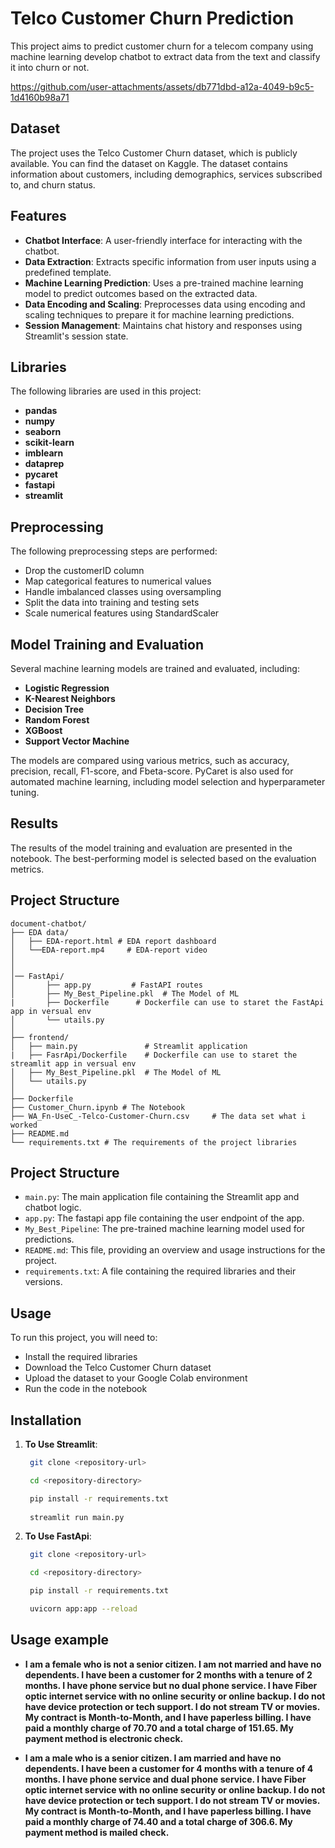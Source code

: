 # Telco Customer Churn Prediction

This project aims to predict customer churn for a telecom company using machine learning develop chatbot to extract data from the text and classify it into churn or not.

https://github.com/user-attachments/assets/db771dbd-a12a-4049-b9c5-1d4160b98a71

## Dataset

The project uses the Telco Customer Churn dataset, which is publicly available. You can find the dataset on Kaggle. The dataset contains information about customers, including demographics, services subscribed to, and churn status.

## Features

- **Chatbot Interface**: A user-friendly interface for interacting with the chatbot.
- **Data Extraction**: Extracts specific information from user inputs using a predefined template.
- **Machine Learning Prediction**: Uses a pre-trained machine learning model to predict outcomes based on the extracted data.
- **Data Encoding and Scaling**: Preprocesses data using encoding and scaling techniques to prepare it for machine learning predictions.
- **Session Management**: Maintains chat history and responses using Streamlit's session state.


## Libraries

The following libraries are used in this project:

- **pandas**
- **numpy**
- **seaborn**
- **scikit-learn**
- **imblearn**
- **dataprep**
- **pycaret**
- **fastapi**
- **streamlit** 

## Preprocessing

The following preprocessing steps are performed:

- Drop the customerID column
- Map categorical features to numerical values
- Handle imbalanced classes using oversampling
- Split the data into training and testing sets
- Scale numerical features using StandardScaler

## Model Training and Evaluation

Several machine learning models are trained and evaluated, including:

- **Logistic Regression**
- **K-Nearest Neighbors**
- **Decision Tree**
- **Random Forest**
- **XGBoost**
- **Support Vector Machine**

The models are compared using various metrics, such as accuracy, precision, recall, F1-score, and Fbeta-score. PyCaret is also used for automated machine learning, including model selection and hyperparameter tuning.

## Results

The results of the model training and evaluation are presented in the notebook. The best-performing model is selected based on the evaluation metrics.

## Project Structure

```plaintext
document-chatbot/
├── EDA data/
│   ├── EDA-report.html # EDA report dashboard
│   └──EDA-report.mp4     # EDA-report video
│
│       
│── FastApi/
│       ├── app.py         # FastAPI routes
│       ├── My_Best_Pipeline.pkl  # The Model of ML 
|       ├── Dockerfile      # Dockerfile can use to staret the FastApi app in versual env
│       └── utails.py    
│
├── frontend/
│   ├── main.py               # Streamlit application
|   ├── FasrApi/Dockerfile    # Dockerfile can use to staret the streamlit app in versual env 
│   ├── My_Best_Pipeline.pkl  # The Model of ML 
│   └── utails.py     
│             
├── Dockerfile 
├── Customer_Churn.ipynb # The Notebook 
├── WA_Fn-UseC_-Telco-Customer-Churn.csv     # The data set what i worked 
├── README.md
└── requirements.txt # The requirements of the project libraries
```
## Project Structure

- `main.py`: The main application file containing the Streamlit app and chatbot logic.
- `app.py`: The fastapi app file containing the user endpoint of the app.
- `My_Best_Pipeline`: The pre-trained machine learning model used for predictions.
- `README.md`: This file, providing an overview and usage instructions for the project.
- `requirements.txt`: A file containing the required libraries and their versions.


## Usage

To run this project, you will need to:

- Install the required libraries
- Download the Telco Customer Churn dataset
- Upload the dataset to your Google Colab environment
- Run the code in the notebook

## Installation

1. **To Use Streamlit**:
   ```bash
    git clone <repository-url>
   
    cd <repository-directory>

    pip install -r requirements.txt 
    
    streamlit run main.py 


2. **To Use FastApi**:
   ```bash
    git clone <repository-url>
   
    cd <repository-directory>

    pip install -r requirements.txt

    uvicorn app:app --reload

## Usage example

-   **I am a female who is not a senior citizen. I am not married and have no dependents. I have been a customer for 2 months with a tenure of 2 months. I have phone service but no dual phone service. I have Fiber optic internet service with no online security or online backup. I do not have device protection or tech support. I do not stream TV or movies. My contract is Month-to-Month, and I have paperless billing. I have paid a monthly charge of 70.70 and a total charge of 151.65. My payment method is electronic check.**

-    **I am a male who is a senior citizen. I am married and have no dependents. I have been a customer for 4 months with a tenure of 4 months. I have phone service and dual phone service. I have Fiber optic internet service with no online security or online backup. I do not have device protection or tech support. I do not stream TV or movies. My contract is Month-to-Month, and I have paperless billing. I have paid a monthly charge of 74.40 and a total charge of 306.6. My payment method is mailed check.**



